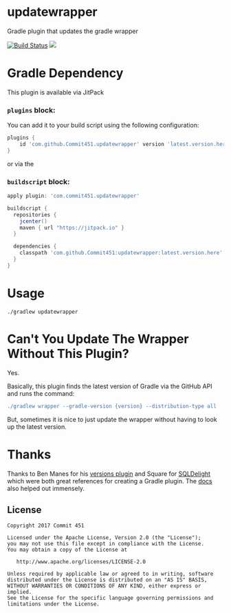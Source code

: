 # updatewrapper

Gradle plugin that updates the gradle wrapper

[![Build Status](https://travis-ci.org/Commit451/updatewrapper.svg?branch=master)](https://travis-ci.org/Commit451/updatewrapper) [![](https://jitpack.io/v/Commit451/updatewrapper.svg)](https://jitpack.io/#Commit451/updatewrapper)

# Gradle Dependency
This plugin is available via JitPack

### `plugins` block:
You can add it to your build script using the following configuration:
```groovy
plugins {
    id 'com.github.Commit451.updatewrapper' version 'latest.version.here'
}
```
or via the

### `buildscript` block:
```groovy
apply plugin: 'com.commit451.updatewrapper'

buildscript {
  repositories {
    jcenter()
    maven { url "https://jitpack.io" }
  }

  dependencies {
    classpath 'com.github.Commit451:updatewrapper:latest.version.here'
  }
}
```

# Usage
```shell
./gradlew updatewrapper
```

# Can't You Update The Wrapper Without This Plugin?
Yes.

Basically, this plugin finds the latest version of Gradle via the GitHub API and runs the command:
```gradle
./gradlew wrapper --gradle-version {version} --distribution-type all
```
But, sometimes it is nice to just update the wrapper without having to look up the latest version.

# Thanks
Thanks to Ben Manes for his [versions plugin](https://github.com/ben-manes/gradle-versions-plugin) and Square for [SQLDelight](https://github.com/square/sqldelight) which were both great references for creating a Gradle plugin. The [docs](https://docs.gradle.org/current/userguide/custom_plugins.html#sec:custom_plugins_standalone_project) also helped out immensely.

License
--------

    Copyright 2017 Commit 451

    Licensed under the Apache License, Version 2.0 (the "License");
    you may not use this file except in compliance with the License.
    You may obtain a copy of the License at

       http://www.apache.org/licenses/LICENSE-2.0

    Unless required by applicable law or agreed to in writing, software
    distributed under the License is distributed on an "AS IS" BASIS,
    WITHOUT WARRANTIES OR CONDITIONS OF ANY KIND, either express or implied.
    See the License for the specific language governing permissions and
    limitations under the License.

